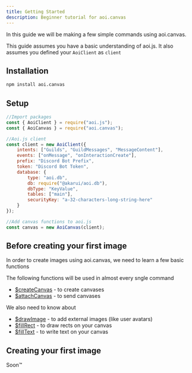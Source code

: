 ```yaml
---
title: Getting Started
description: Beginner tutorial for aoi.canvas
---
```


In this guide we will be making a few simple commands using aoi.canvas.

This guide assumes you have a basic understanding of aoi.js. It also assumes you defined your `AoiClient` as `client`

## Installation

```sh
npm install aoi.canvas
```

## Setup

```js
//Import packages
const { AoiClient } = require("aoi.js");
const { AoiCanvas } = require("aoi.canvas");

//Aoi.js client
const client = new AoiClient({
    intents: ["Guilds", "GuildMessages", "MessageContent"],
    events: ["onMessage", "onInteractionCreate"],
    prefix: "Discord Bot Prefix",
    token: "Discord Bot Token",
    database: {
        type: "aoi.db",
        db: require("@akarui/aoi.db"),
        dbType: "KeyValue",
        tables: ["main"],
        securityKey: "a-32-characters-long-string-here"
    }
});

//Add canvas functions to aoi.js
const canvas = new AoiCanvas(client);
```

## Before creating your first image

In order to create images using aoi.canvas, we need to learn a few basic functions

The following functions will be used in almost every sngle command
* [$createCanvas](../../functions/createcanvas/) - to create canvases
* [$attachCanvas](../../functions/attachcanvas/) - to send canvases

We also need to know about
* [$drawImage](../../functions/drawimage/) - to add external images (like user avatars)
* [$fillRect](../../functions/fillRect/) - to draw rects on your canvas
* [$fillText](../../functions/filltext/) - to write text on your canvas

## Creating your first image

Soon:tm: